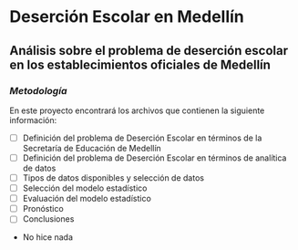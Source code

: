 # Deserción Escolar en Medellín

## Análisis sobre el problema de deserción escolar en los establecimientos oficiales de Medellín

### *Metodología*

En este proyecto encontrará los archivos que contienen la siguiente información:

- [ ] Definición del problema de Deserción Escolar en términos de la Secretaría de Educación de Medellín
- [ ] Definición del problema de Deserción Escolar en términos de analítica de datos
- [ ] Tipos de datos disponibles y selección de datos
- [ ] Selección del modelo estadístico
- [ ] Evaluación del modelo estadístico
- [ ] Pronóstico
- [ ] Conclusiones
- No hice nada
